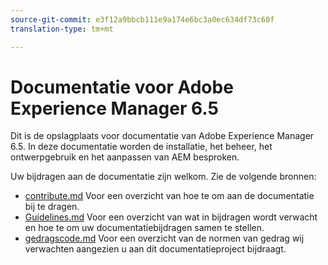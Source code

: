 ```yaml
---
source-git-commit: e3f12a9bbcb111e9a174e6bc3a0ec634df73c60f
translation-type: tm+mt

---
```

# Documentatie voor Adobe Experience Manager 6.5

Dit is de opslagplaats voor documentatie van Adobe Experience Manager 6.5. In deze documentatie worden de installatie, het beheer, het ontwerpgebruik en het aanpassen van AEM besproken.

Uw bijdragen aan de documentatie zijn welkom. Zie de volgende bronnen:

* [contribute.md](contributing.md) Voor een overzicht van hoe te om aan de documentatie bij te dragen.
* [Guidelines.md](guidelines.md) Voor een overzicht van wat in bijdragen wordt verwacht en hoe te om uw documentatiebijdragen samen te stellen.
* [gedragscode.md](code-of-conduct.md) Voor een overzicht van de normen van gedrag wij verwachten aangezien u aan dit documentatieproject bijdraagt.
